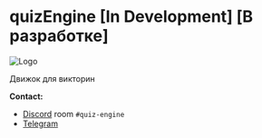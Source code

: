 # quizEngine [In Development] [В разработке]
![Logo](src/assets/icon.png)

Движок для викторин

**Contact:**
- [Discord](https://discord.gg/pqsu6FsHSe) room `#quiz-engine`
- [Telegram](https://t.me/slexbc)
